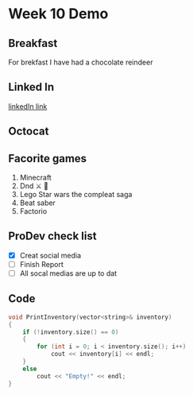 # Week 10 Demo

## Breakfast

For brekfast I have had a chocolate reindeer

## Linked In

[linkedIn link](https://www.linkedin.com/in/williamimiller/)

## Octocat


## Facorite games
1. Minecraft
2. Dnd  :crossed_swords: :mage:
3. Lego Star wars the compleat saga
4. Beat saber
5. Factorio

## ProDev check list
- [X] Creat social media
- [ ] Finish Report
- [ ] All socal medias are up to dat

## Code

``` C++
void PrintInventory(vector<string>& inventory)
{
	if (!inventory.size() == 0)
	{
		for (int i = 0; i < inventory.size(); i++)
			cout << inventory[i] << endl;
	}
	else
		cout << "Empty!" << endl;
}

```
